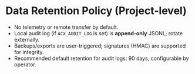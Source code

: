 # Data Retention Policy (Project-level)

- No telemetry or remote transfer by default.
- Local audit log (if `ACX_AUDIT_LOG` is set) is **append-only** JSONL; rotate externally.
- Backups/exports are user-triggered; signatures (HMAC) are supported for integrity.
- Recommended default retention for audit logs: 90 days, configurable by operator.
